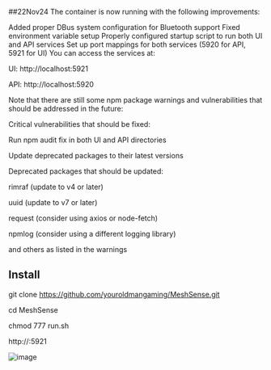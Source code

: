 ##22Nov24
The container is now running with the following improvements:

Added proper DBus system configuration for Bluetooth support
Fixed environment variable setup
Properly configured startup script to run both UI and API services
Set up port mappings for both services (5920 for API, 5921 for UI)
You can access the services at:

UI: http://localhost:5921

API: http://localhost:5920

Note that there are still some npm package warnings and vulnerabilities that should be addressed in the future:

Critical vulnerabilities that should be fixed:

Run npm audit fix in both UI and API directories

Update deprecated packages to their latest versions

Deprecated packages that should be updated:

rimraf (update to v4 or later)

uuid (update to v7 or later)

request (consider using axios or node-fetch)

npmlog (consider using a different logging library)

and others as listed in the warnings


## Install

git clone https://github.com/youroldmangaming/MeshSense.git

cd MeshSense

chmod 777 run.sh

http://<HOST IP>:5921

![image](https://github.com/user-attachments/assets/a77a208c-0ada-4795-92b9-9f8cd65c5e69)



